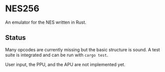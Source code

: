 # NES256

An emulator for the NES written in Rust.

## Status 

Many opcodes are currently missing but the basic structure is sound. A test
suite is integrated and can be run with `cargo test`.

User input, the PPU, and the APU are not implemented yet.
